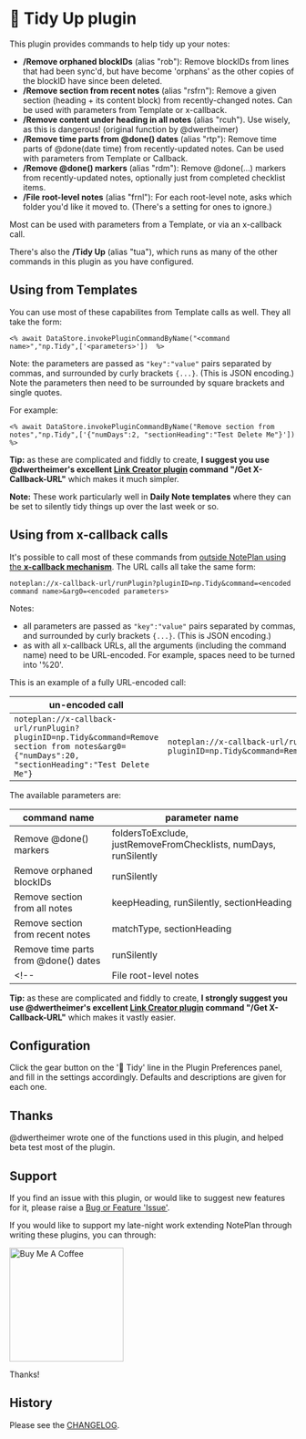 # 🧹 Tidy Up plugin

This plugin provides commands to help tidy up your notes:

- **/Remove orphaned blockIDs** (alias "rob"): Remove blockIDs from lines that had been sync'd, but have become 'orphans' as the other copies of the blockID have since been deleted.
- **/Remove section from recent notes** (alias "rsfrn"): Remove a given section (heading + its content block) from recently-changed notes. Can be used with parameters from Template or x-callback.
 - **/Remove content under heading in all notes** (alias "rcuh"). Use wisely, as this is dangerous! (original function by @dwertheimer)
- **/Remove time parts from @done() dates** (alias "rtp"): Remove time parts of @done(date time) from recently-updated notes. Can be used with parameters from Template or Callback.
- **/Remove @done() markers** (alias "rdm"): Remove @done(...) markers from recently-updated notes, optionally just from completed checklist items.
- **/File root-level notes** (alias "frnl"): For each root-level note, asks which folder you'd like it moved to. (There's a setting for ones to ignore.)

Most can be used with parameters from a Template, or via an x-callback call.

There's also the **/Tidy Up** (alias "tua"), which runs as many of the other commands in this plugin as you have configured.

## Using from Templates

You can use most of these capabilites from Template calls as well. They all take the form:

`<% await DataStore.invokePluginCommandByName("<command name>","np.Tidy",['<parameters>'])  %>`

Note: the parameters are passed as `"key":"value"` pairs separated by commas, and surrounded by curly brackets `{...}`. (This is JSON encoding.) Note the parameters then need to be surrounded by square brackets and single quotes.

For example:

`<% await DataStore.invokePluginCommandByName("Remove section from notes","np.Tidy",['{"numDays":2, "sectionHeading":"Test Delete Me"}'])  %>`

**Tip:** as these are complicated and fiddly to create, **I suggest you use @dwertheimer's excellent [Link Creator plugin]() command "/Get X-Callback-URL"** which makes it much simpler.

<!-- but if not ??? list params -->

**Note:** These work particularly well in **Daily Note templates** where they can be set to silently tidy things up over the last week or so.

## Using from x-callback calls

It's possible to call most of these commands from [outside NotePlan using the **x-callback mechanism**](https://help.noteplan.co/article/49-x-callback-url-scheme#runplugin). The URL calls all take the same form:

`noteplan://x-callback-url/runPlugin?pluginID=np.Tidy&command=<encoded command name>&arg0=<encoded parameters>`

Notes:
- all parameters are passed as `"key":"value"` pairs separated by commas, and surrounded by curly brackets `{...}`. (This is JSON encoding.)
- as with all x-callback URLs, all the arguments (including the command name) need to be URL-encoded. For example, spaces need to be turned into '%20'.

This is an example of a fully URL-encoded call:

| un-encoded call | URL-encoded call |
| ----- | ----- |
| `noteplan://x-callback-url/runPlugin?pluginID=np.Tidy&command=Remove section from notes&arg0={"numDays":20, "sectionHeading":"Test Delete Me"}` | `noteplan://x-callback-url/runPlugin?pluginID=np.Tidy&command=Remove%20section%20from%20notes&arg0=%7B%22numDays%22%3A%202%2C%20%22sectionHeading%22%3A%22Test%20Delete%20Me%22%7D` |

The available parameters are:

| command name | parameter name |
| --------- | --------- |
| Remove @done() markers | foldersToExclude, justRemoveFromChecklists, numDays, runSilently |
| Remove orphaned blockIDs | runSilently |
| Remove section from all notes | keepHeading, runSilently, sectionHeading |
| Remove section from recent notes | matchType, sectionHeading |
| Remove time parts from @done() dates | runSilently |
<!-- | File root-level notes | rootNotesToIgnore | -->





**Tip:** as these are complicated and fiddly to create, **I strongly suggest you use @dwertheimer's excellent [Link Creator plugin]() command "/Get X-Callback-URL"** which makes it vastly easier.

## Configuration
Click the gear button on the '🧹 Tidy' line in the Plugin Preferences panel, and fill in the settings accordingly. Defaults and descriptions are given for each one.

## Thanks
@dwertheimer wrote one of the functions used in this plugin, and helped beta test most of the plugin.

## Support
If you find an issue with this plugin, or would like to suggest new features for it, please raise a [Bug or Feature 'Issue'](https://github.com/NotePlan/plugins/issues).

If you would like to support my late-night work extending NotePlan through writing these plugins, you can through:

[<img width="200px" alt="Buy Me A Coffee" src="https://www.buymeacoffee.com/assets/img/guidelines/download-assets-sm-2.svg">](https://www.buymeacoffee.com/revjgc)

Thanks!

## History
Please see the [CHANGELOG](CHANGELOG.md).
